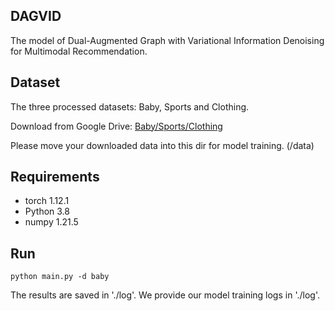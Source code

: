 ## DAGVID
The model of Dual-Augmented Graph with Variational Information Denoising for Multimodal Recommendation.

## Dataset
The three processed datasets: Baby, Sports and Clothing.

Download from Google Drive: [Baby/Sports/Clothing](https://drive.google.com/file/d/1tpP-IQtUubSlVvYpkA61bffPKkhvT62T/view?usp=drive_link)

Please move your downloaded data into this dir for model training. (/data)

## Requirements
* torch 1.12.1
* Python 3.8
* numpy 1.21.5


## Run
```commandline
python main.py -d baby
```

The results are saved in './log'. We provide our model training logs in './log'.


